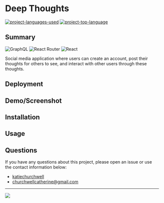 # Deep Thoughts
  [![project-languages-used](https://img.shields.io/github/languages/count/katiechurchwell/deep-thoughts?color=important)](https://github.com/katiechurchwell/deep-thoughts)
  [![project-top-language](https://img.shields.io/github/languages/top/katiechurchwell/deep-thoughts?color=blueviolet)](https://github.com/katiechurchwell/deep-thoughts)
## Summary
![GraphQL](https://img.shields.io/badge/-GraphQL-E10098?style=flat&logo=graphql&logoColor=white)
![React Router](https://img.shields.io/badge/React_Router-CA4245?style=flat&logo=react-router&logoColor=white)
![React](https://img.shields.io/badge/react-%2320232a.svg?style=flat&logo=react&logoColor=%2361DAFB)

Social media application where users can create an account, post their thoughts for others to see, and interact with other users through these thoughts.

## Deployment

## Demo/Screenshot

## Installation

## Usage

## Questions
  If you have any questions about this project, please open an issue or use the contact information below:
  * [katiechurchwell](https://www.github.com/katiechurchwell)
  * [churchwellcatherine@gmail.com](mailto:churchwellcatherine@gmail.com)


---
  ![](https://img.shields.io/badge/license-MIT-blue)